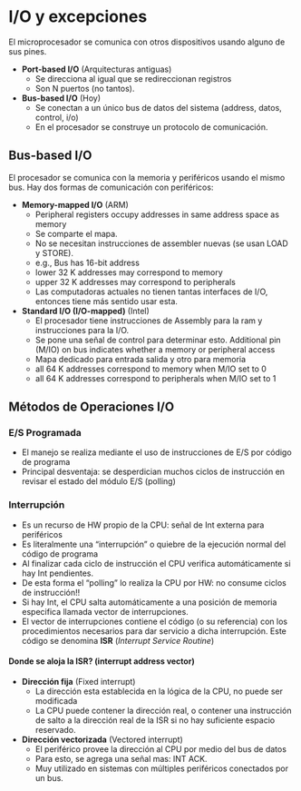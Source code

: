 # I/O y excepciones
El microprocesador se comunica con otros dispositivos usando alguno de sus pines.
+ **Port-based I/O** (Arquitecturas antiguas)
	+ Se direcciona al igual que se redireccionan registros
	+ Son N puertos (no tantos).
+ **Bus-based I/O** (Hoy)
	+ Se conectan a un único bus de datos del sistema (address, datos, control, i/o)
	+ En el procesador se construye un protocolo de comunicación.

## Bus-based I/O
El procesador se comunica con la memoria y periféricos usando el mismo bus. Hay dos formas de comunicación con periféricos:
+ **Memory-mapped I/O** (ARM)
	+ Peripheral registers occupy addresses in same address space as memory 
	+ Se comparte el mapa.
	+ No se necesitan instrucciones de assembler nuevas (se usan LOAD y STORE).
	+ e.g., Bus has 16-bit address
	+ lower 32 K addresses may correspond to memory 
	+ upper 32 K addresses may correspond to peripherals
	+ Las computadoras actuales no tienen tantas interfaces de I/O, entonces tiene más sentido usar esta.
+ **Standard I/O (I/O-mapped)** (Intel)
	+ El procesador tiene instrucciones de Assembly para la ram y instrucciones para la I/O.
	+ Se pone una señal de control para determinar esto. Additional pin (M/IO) on bus indicates whether a memory or peripheral access
	+ Mapa dedicado para entrada salida y otro para memoria
	+ all 64 K addresses correspond to memory when M/IO set to 0
	+ all 64 K addresses correspond to peripherals when M/IO set to 1

## Métodos de Operaciones I/O

### E/S Programada
+ El manejo se realiza mediante el uso de instrucciones de E/S por código de programa 
+ Principal desventaja: se desperdician muchos ciclos de instrucción en revisar el estado del módulo E/S (polling)

### Interrupción
+ Es un recurso de HW propio de la CPU: señal de Int externa para periféricos
+ Es literalmente una “interrupción” o quiebre de la ejecución normal del código de programa
+ Al finalizar cada ciclo de instrucción el CPU verifica automáticamente si hay Int pendientes. 
+ De esta forma el “polling” lo realiza la CPU por HW: no consume ciclos de instrucción!! 
+ Si hay Int, el CPU salta automáticamente a una posición de memoria especifica llamada vector de interrupciones.
+ El vector de interrupciones contiene el código (o su referencia) con los procedimientos necesarios para dar servicio a dicha interrupción. Este código se denomina **ISR** (*Interrupt Service Routine*)

#### Donde se aloja la ISR? (interrupt address vector) 
+ **Dirección fija** (Fixed interrupt) 
	+ La dirección esta establecida en la lógica de la CPU, no puede ser modificada 
	+ La CPU puede contener la dirección real, o contener una instrucción de salto a la dirección real de la ISR si no hay suficiente espacio reservado.
+ **Dirección vectorizada** (Vectored interrupt) 
	+ El periférico provee la dirección al CPU por medio del bus de datos 
	+ Para esto, se agrega una señal mas: INT ACK. 
	+ Muy utilizado en sistemas con múltiples periféricos conectados por un bus.
